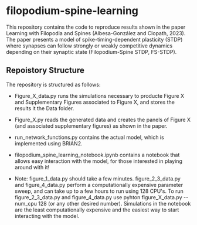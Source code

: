 # filopodium-spine-learning

This repository contains the code to reproduce results shown in the paper Learning with Filopodia and Spines (Albesa-González and Clopath, 2023). The paper presents a model of spike-timing-dependent plasticity (STDP) where synapses can follow strongly or weakly competitive dynamics depending on their synaptic state (Filopodium-Spine STDP, FS-STDP).

## Repoistory Structure

The repository is structured as follows:

- Figure_X_data.py runs the simulations necessary to producte Figure X and Supplementary Figures associated to Figure X, and stores the results it the Data folder.

- Figure_X.py reads the generated data and creates the panels of Figure X (and associated supplementary figures) as shown in the paper.

- run_network_functions.py contains the actual model, which is implemented using BRIAN2.

- filopodium_spine_learning_notebook.ipynb contains a notebook that allows easy interaction with the model, for those interested in playing around with it!

- Note: figure_1_data.py should take a few minutes. figure_2_3_data.py and figure_4_data.py perform a computationally expensive parameter sweep, and can take up to a few hours to run using 128 CPU's. To run figure_2_3_data.py and figure_4_data.py use pyhton figure_X_data.py --num_cpu 128 (or any other desired number). Simulations in the notebook are the least computationally expensive and the easiest way to start interacting with the model. 
